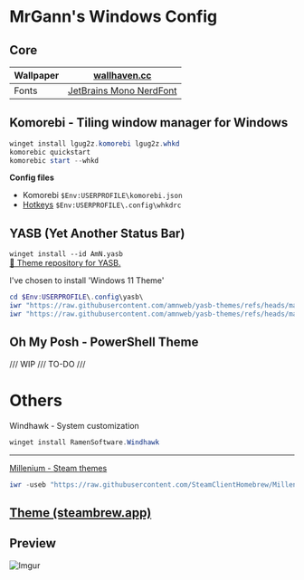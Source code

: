 # MrGann's Windows Config

## Core
| Wallpaper | [wallhaven.cc](https://whvn.cc/m3kqmy) |
|-|-|
| Fonts | [JetBrains Mono NerdFont](https://github.com/ryanoasis/nerd-fonts/releases/download/v3.2.1/JetBrainsMono.zip) |

## Komorebi - Tiling window manager for Windows
```powershell
winget install lgug2z.komorebi lgug2z.whkd
komorebic quickstart
komorebic start --whkd
```
**Config files**
* Komorebi `$Env:USERPROFILE\komorebi.json`
* [Hotkeys](https://learn.microsoft.com/en-us/windows/win32/inputdev/virtual-key-codes) `$Env:USERPROFILE\.config\whkdrc`

## YASB (Yet Another Status Bar)
`winget install --id AmN.yasb` <br>
[🎨 Theme repository for YASB.](https://github.com/amnweb/yasb-themes)

I've chosen to install 'Windows 11 Theme'
```powershell
cd $Env:USERPROFILE\.config\yasb\
iwr "https://raw.githubusercontent.com/amnweb/yasb-themes/refs/heads/main/themes/7d3895d4-454b-40db-a2f9-44a238d5793b/config.yaml" -OutFile .\config.yaml
iwr "https://raw.githubusercontent.com/amnweb/yasb-themes/refs/heads/main/themes/7d3895d4-454b-40db-a2f9-44a238d5793b/styles.css" -OutFile .\styles.css
```

## Oh My Posh - PowerShell Theme
/// WIP /// TO-DO ///

# Others
Windhawk - System customization
```powershell
winget install RamenSoftware.Windhawk
```
---
[Millenium - Steam themes](https://github.com/SteamClientHomebrew/Millennium)
```powershell
iwr -useb "https://raw.githubusercontent.com/SteamClientHomebrew/Millennium/main/scripts/install.ps1" | iex
```
[Theme (steambrew.app)](https://steambrew.app/theme?id=F8h9ZhwOdoNygNcAfjIZ)
---


## Preview
![Imgur](https://imgur.com/T29BNHJ.png)